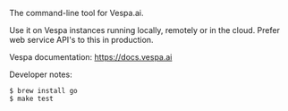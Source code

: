 <!-- Copyright Yahoo. Licensed under the terms of the Apache 2.0 license. See LICENSE in the project root. -->
The command-line tool for Vespa.ai.

Use it on Vespa instances running locally, remotely or in the cloud.
Prefer web service API's to this in production.

Vespa documentation: https://docs.vespa.ai

Developer notes:

    $ brew install go
    $ make test


